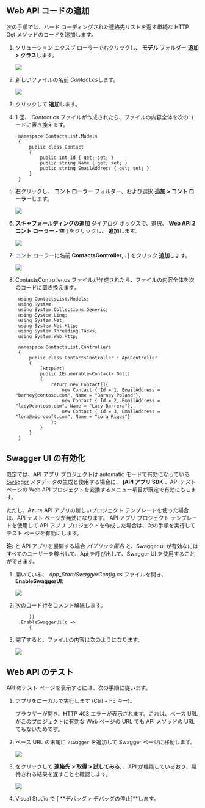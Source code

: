 ## Web API コードの追加

次の手順では、ハード コーディングされた連絡先リストを返す単純な HTTP Get メソッドのコードを追加します。 

1. ソリューション エクスプ ローラーで右クリックし、 **モデル** フォルダー **追加 > クラス**します。 

    ![](./media/app-service-api-define-api-app/03-add-new-class-v3.png) 

2. 新しいファイルの名前 *Contact.cs*します。 

    ![](./media/app-service-api-define-api-app/0301-add-new-class-dialog-v3.png) 

3. クリックして **追加**します。

4. 1 回、 *Contact.cs* ファイルが作成されたら、ファイルの内容全体を次のコードに置き換えます。 

        namespace ContactsList.Models
        {
            public class Contact
            {
                public int Id { get; set; }
                public string Name { get; set; }
                public string EmailAddress { get; set; }
            }
        }

5. 右クリックし、 **コント ローラー** フォルダー、および選択 **追加 > コント ローラー**します。 

    ![](./media/app-service-api-define-api-app/05-new-controller-v3.png)

6.  **スキャフォールディングの追加** ダイアログ ボックスで、選択、 **Web API 2 コント ローラー - 空** ] をクリックし、 **追加**します。 

    ![](./media/app-service-api-define-api-app/06-new-controller-dialog-v3.png)

7. コント ローラーに名前 **ContactsController**, 、] をクリック **追加**します。 

    ![](./media/app-service-api-define-api-app/07-new-controller-name-v2.png)

8. ContactsController.cs ファイルが作成されたら、ファイルの内容全体を次のコードに置き換えます。 

        using ContactsList.Models;
        using System;
        using System.Collections.Generic;
        using System.Linq;
        using System.Net;
        using System.Net.Http;
        using System.Threading.Tasks;
        using System.Web.Http;
        
        namespace ContactsList.Controllers
        {
            public class ContactsController : ApiController
            {
                [HttpGet]
                public IEnumerable<Contact> Get()
                {
                    return new Contact[]{
                        new Contact { Id = 1, EmailAddress = "barney@contoso.com", Name = "Barney Poland"},
                        new Contact { Id = 2, EmailAddress = "lacy@contoso.com", Name = "Lacy Barrera"},
                        new Contact { Id = 3, EmailAddress = "lora@microsoft.com", Name = "Lora Riggs"}
                    };
                }
            }
        }

## Swagger UI の有効化

既定では、API アプリ プロジェクトは automatic モードで有効になっている [Swagger](http://swagger.io/ "公式の Swagger 情報") メタデータの生成と使用する場合に、 **[API アプリ SDK** 、API テスト ページの Web API プロジェクトを変換するメニュー項目が既定で有効にもします。  

ただし、Azure API アプリの新しいプロジェクト テンプレートを使った場合は、API テスト ページが無効になります。 API アプリ プロジェクト テンプレートを使用して API アプリ プロジェクトを作成した場合は、次の手順を実行してテスト ページを有効にします。

**注:** と API アプリを展開する場合 *パブリック匿名* と、Swagger ui が有効なにはすべてのユーザーを検出して、Api を呼び出して、Swagger UI を使用することができます。 

1. 開いている、 *App_Start/SwaggerConfig.cs* ファイルを開き、 **EnableSwaggerUI**:

    ![](./media/app-service-api-define-api-app/12-enable-swagger-ui-with-box.png)

2. 次のコード行をコメント解除します。

            })
        .EnableSwaggerUi(c =>
            {

3. 完了すると、ファイルの内容は次のようになります。

    ![](./media/app-service-api-define-api-app/13-enable-swagger-ui-with-box.png)

## Web API のテスト

API のテスト ページを表示するには、次の手順に従います。

1. アプリをローカルで実行します (Ctrl + F5 キー)。

    ブラウザーが開き、HTTP 403 エラーが表示されます。これは、ベース URL がこのプロジェクトに有効な Web ページの URL でも API メソッドの URL でもないためです。
 
3.  ベース URL の末尾に `/swagger` を追加して Swagger ページに移動します。 

    ![](./media/app-service-api-define-api-app/swaggerhome.png)

2. をクリックして **連絡先 > 取得 > 試してみる**, 、API が機能しているおり、期待される結果を返すことを確認します。 

    ![](./media/app-service-api-define-api-app/swaggertry.png)

3. Visual Studio で [ **デバッグ > デバッグの停止]**します。

